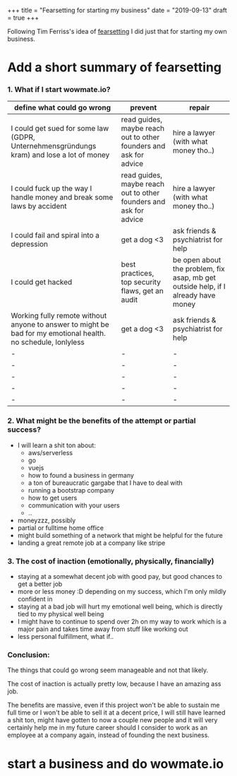 +++
title = "Fearsetting for starting my business"
date = "2019-09-13"
draft = true
+++

Following Tim Ferriss's idea of [fearsetting](https://www.ted.com/talks/tim_ferriss_why_you_should_define_your_fears_instead_of_your_goals) I did just that for starting my own business.

# Add a short summary of fearsetting

### 1. What if I start wowmate.io?

define what could go wrong | prevent | repair
-|-|-
I could get sued for some law (GDPR, Unternehmensgründungs kram) and lose a lot of money | read guides, maybe reach out to other founders and ask for advice | hire a lawyer (with what money tho..)
I could fuck up the way I handle money and break some laws by accident | read guides, maybe reach out to other founders and ask for advice | hire a lawyer (with what money tho..)
I could fail and spiral into a depression | get a dog <3 | ask friends & psychiatrist for help 
I could get hacked | best practices, top security flaws, get an audit | be open about the problem, fix asap, mb get outside help, if I already have money
Working fully remote without anyone to answer to might be bad for my emotional health. no schedule, lonlyless| get a dog <3 | ask friends & psychiatrist for help 
-| -| -
-| -| -
-| -| -
-| -| -
-| -| -

### 2. What might be the benefits of the attempt or partial success?

- I will learn a shit ton about:
  - aws/serverless
  - go
  - vuejs
  - how to found a business in germany
  - a ton of bureaucratic gargabe that I have to deal with
  - running a bootstrap company
  - how to get users
  - communication with your users
  - ..
- moneyzzz, possibly
- partial or fulltime home office
- might build something of a network that might be helpful for the future
- landing a great remote job at a company like stripe

### 3. The cost of inaction (emotionally, physically, financially)

- staying at a somewhat decent job with good pay, but good chances to get a better job
- more or less money :D depending on my success, which I'm only mildly confident in
- staying at a bad job will hurt my emotional well being, which is directly tied to my physical well being
- I might have to continue to spend over 2h on my way to work which is a major pain and takes time away from stuff like working out
- less personal fulfillment, what if..

### Conclusion:

The things that could go wrong seem manageable and not that likely.

The cost of inaction is actually pretty low, because I have an amazing ass job.

The benefits are massive, even if this project won't be able to sustain me full time or I won't be able to sell it at a decent price, I will still have learned a shit ton, might have gotten to now a couple new people and it will very certainly help me in my future career should I consider to work as an employee at a company again, instead of founding the next business.

# start a business and do wowmate.io
  
